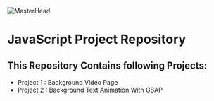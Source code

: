 ![MasterHead](https://miro.medium.com/v2/resize:fit:3200/0*de0IdiUSoJTwgsys.gif)

# JavaScript Project Repository
 ## This Repository Contains following Projects:
- Project 1 : Background Video Page
- Project 2 : Background Text Animation With GSAP
